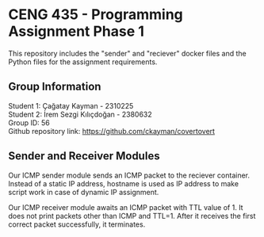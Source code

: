 # CENG 435 - Programming Assignment Phase 1

This repository includes the "sender" and "reciever" docker files and the Python files for the assignment requirements.

## Group Information

Student 1: Çağatay Kayman - 2310225 </br>
Student 2: İrem Sezgi Kılıçdoğan - 2380632 </br>
Group ID: 56 </br>
Github repository link: https://github.com/ckayman/covertovert

## Sender and Receiver Modules

Our ICMP sender module sends an ICMP packet to the reciever container. Instead of a static IP address, hostname is used as IP address to make script work in case of dynamic IP assignment.

Our ICMP receiver module awaits an ICMP packet with TTL value of 1. It does not print packets other than ICMP and TTL=1. After it receives the first correct packet successfully, it terminates.
